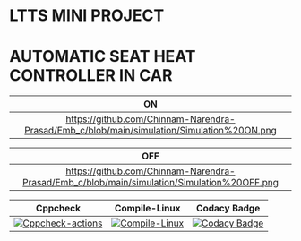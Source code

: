 # LTTS MINI PROJECT
# AUTOMATIC SEAT HEAT CONTROLLER IN CAR

|ON|
|:--:|
|https://github.com/Chinnam-Narendra-Prasad/Emb_c/blob/main/simulation/Simulation%20ON.png|

|OFF|
|:--:|
|https://github.com/Chinnam-Narendra-Prasad/Emb_c/blob/main/simulation/Simulation%20OFF.png|

|Cppcheck|Compile-Linux|Codacy Badge|
|:--:|:--:|:--:|
|[![Cppcheck-actions](https://github.com/Chinnam-Narendra-Prasad/Emb_c/actions/workflows/Cppcheck.yml/badge.svg)](https://github.com/Chinnam-Narendra-Prasad/Emb_c/actions/workflows/Cppcheck.yml)|[![Compile-Linux](https://github.com/Chinnam-Narendra-Prasad/Emb_c/actions/workflows/Compile.yml/badge.svg)](https://github.com/Chinnam-Narendra-Prasad/Emb_c/actions/workflows/Compile.yml)|[![Codacy Badge](https://app.codacy.com/project/badge/Grade/2f6f58302868458686df2b89e338187a)](https://www.codacy.com/gh/Chinnam-Narendra-Prasad/Emb_c/dashboard?utm_source=github.com&amp;utm_medium=referral&amp;utm_content=Chinnam-Narendra-Prasad/Emb_c&amp;utm_campaign=Badge_Grade)|
